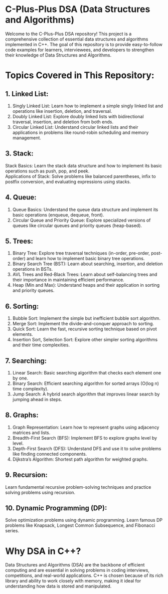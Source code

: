 # C-Plus-Plus DSA (Data Structures and Algorithms)
Welcome to the C-Plus-Plus DSA repository! This project is a comprehensive collection of essential data structures and algorithms implemented in C++. The goal of this repository is to provide easy-to-follow code examples for learners, interviewees, and developers to strengthen their knowledge of Data Structures and Algorithms.

#  Topics Covered in This Repository:
## 1. Linked List:
1. Singly Linked List: Learn how to implement a simple singly linked list and operations like insertion, deletion, and traversal.  
2. Doubly Linked List: Explore doubly linked lists with bidirectional traversal, insertion, and deletion from both ends.  
3. Circular Linked List: Understand circular linked lists and their applications in problems like round-robin scheduling and memory management.  

## 3. Stack:
Stack Basics: Learn the stack data structure and how to implement its basic operations such as push, pop, and peek.  
Applications of Stack: Solve problems like balanced parentheses, infix to postfix conversion, and evaluating expressions using stacks.  
## 4. Queue:
1. Queue Basics: Understand the queue data structure and implement its basic operations (enqueue, dequeue, front).  
2. Circular Queue and Priority Queue: Explore specialized versions of queues like circular queues and priority queues (heap-based).  
## 5. Trees:
1. Binary Tree: Explore tree traversal techniques (in-order, pre-order, post-order) and learn how to implement basic binary tree operations.  
2. Binary Search Tree (BST): Learn about searching, insertion, and deletion operations in BSTs.  
3. AVL Trees and Red-Black Trees: Learn about self-balancing trees and their importance in maintaining efficient performance.  
4. Heap (Min and Max): Understand heaps and their application in sorting and priority queues.  
## 6. Sorting:
1. Bubble Sort: Implement the simple but inefficient bubble sort algorithm.  
2. Merge Sort: Implement the divide-and-conquer approach to sorting.  
3. Quick Sort: Learn the fast, recursive sorting technique based on pivot elements.  
4. Insertion Sort, Selection Sort: Explore other simpler sorting algorithms and their time complexities.  
## 7. Searching:
1. Linear Search: Basic searching algorithm that checks each element one by one.  
2. Binary Search: Efficient searching algorithm for sorted arrays (O(log n) time complexity).  
3. Jump Search: A hybrid search algorithm that improves linear search by jumping ahead in steps.  
## 8. Graphs:
1. Graph Representation: Learn how to represent graphs using adjacency matrices and lists.  
2. Breadth-First Search (BFS): Implement BFS to explore graphs level by level.  
3. Depth-First Search (DFS): Understand DFS and use it to solve problems like finding connected components.  
4. Dijkstra’s Algorithm: Shortest path algorithm for weighted graphs.  
## 9. Recursion:
Learn fundamental recursive problem-solving techniques and practice solving problems using recursion.  
## 10. Dynamic Programming (DP):
Solve optimization problems using dynamic programming. Learn famous DP problems like Knapsack, Longest Common Subsequence, and Fibonacci series.  
# Why DSA in C++?
Data Structures and Algorithms (DSA) are the backbone of efficient computing and are essential in solving problems in coding interviews, competitions, and real-world applications. C++ is chosen because of its rich library and ability to work closely with memory, making it ideal for understanding how data is stored and manipulated.
